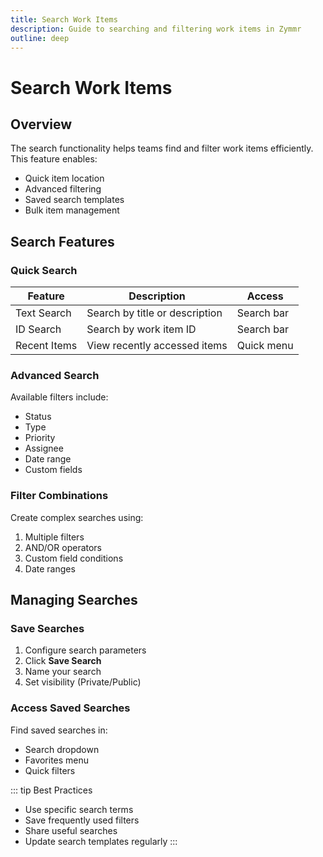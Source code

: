 ```yaml
---
title: Search Work Items
description: Guide to searching and filtering work items in Zymmr
outline: deep
---
```


# Search Work Items

## Overview

The search functionality helps teams find and filter work items efficiently. This feature enables:

- Quick item location
- Advanced filtering
- Saved search templates
- Bulk item management

## Search Features

### Quick Search

| Feature      | Description                    | Access     |
| ------------ | ------------------------------ | ---------- |
| Text Search  | Search by title or description | Search bar |
| ID Search    | Search by work item ID         | Search bar |
| Recent Items | View recently accessed items   | Quick menu |

### Advanced Search

Available filters include:

- Status
- Type
- Priority
- Assignee
- Date range
- Custom fields

### Filter Combinations

Create complex searches using:

1. Multiple filters
2. AND/OR operators
3. Custom field conditions
4. Date ranges

## Managing Searches

### Save Searches

1. Configure search parameters
2. Click **Save Search**
3. Name your search
4. Set visibility (Private/Public)

### Access Saved Searches

Find saved searches in:

- Search dropdown
- Favorites menu
- Quick filters

::: tip Best Practices

- Use specific search terms
- Save frequently used filters
- Share useful searches
- Update search templates regularly
  :::
